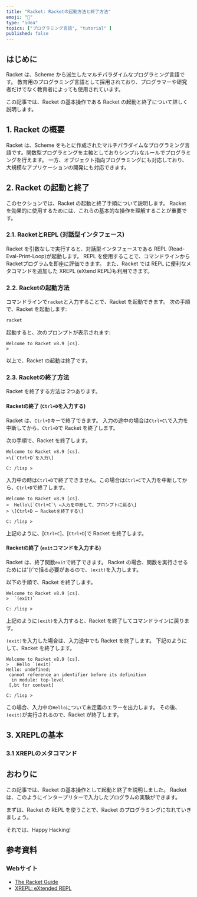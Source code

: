 ```yaml
---
title: "Racket: Racketの起動方法と終了方法"
emoji: "🎾"
type: "idea"
topics: ["プログラミング言語", "tutorial" ]
published: false
---
```


## はじめに

Racket は、Scheme から派生したマルチパラダイムなプログラミング言語です。
教育用のプログラミング言語として採用されており、プログラマーや研究者だけでなく教育者によっても使用されています。

この記事では、Racket の基本操作である Racket の起動と終了について詳しく説明します。

## 1. Racket の概要

Racket は、Scheme をもとに作成されたマルチパラダイムなプログラミング言語です。関数型プログラミングを主軸としておりシンプルなルールでプログラミングを行えます。
一方、オブジェクト指向プログラミングにも対応しており、大規模なアプリケーションの開発にも対応できます。

## 2. Racket の起動と終了

このセクションでは、Racket の起動と終了手順について説明します。
Racket を効果的に使用するためには、これらの基本的な操作を理解することが重要です。

### 2.1. RacketとREPL (対話型インタフェース)

Racket を引数なしで実行すると、対話型インタフェースである REPL (Read-Eval-Print-Loop)が起動します。
REPL を使用することで、コマンドラインから Racketプログラムを即座に評価できます。
また、Racket では REPL に便利なメタコマンドを追加した XREPL (eXtend REPL)も利用できます。

### 2.2. Racketの起動方法

コマンドラインで`racket`と入力することで、Racket を起動できます。
次の手順で、Racket を起動します:

```powershell
racket
```

起動すると、次のプロンプトが表示されます:

```racket
Welcome to Racket v8.9 [cs].
>
```

以上で、Racket の起動は終了です。

### 2.3. Racketの終了方法

Racket を終了する方法は 2つあります。

#### Racketの終了 (`Ctrl+D`を入力する)

Racket は、`Ctrl+D`キーで終了できます。
入力の途中の場合は`Ctrl+C\`で入力を中断してから、`Ctrl+D`で Racket を終了します。

次の手順で、Racket を終了します。

```racket
Welcome to Racket v8.9 [cs].
>\[`Ctrl+D`を入力\]

C: /lisp >
```

入力中の時は`Ctrl+D`で終了できません。この場合は`Ctrl+C`で入力を中断してから、`Ctrl+D`で終了します。

```Racket
Welcome to Racket v8.9 [cs].
>  Hello\[`Ctrl+C`\ ←入力を中断して、プロンプトに戻る\]
> \[Ctrl+D ← Racketを終了する\]

C: /lisp >
```

上記のように、\[`Ctrl+C`\]、\[`Ctrl+D`\]で Racket を終了します。

#### Racketの終了 (`exit`コマンドを入力する)

Racket は、終了関数`exit`で終了できます。
Racket の場合、関数を実行させるためには'()’で括る必要があるので、`(exit)`を入力します。

以下の手順で、Racket を終了します。

```Racket
Welcome to Racket v8.9 [cs].
>  `(exit)`

C: /lisp >
```

上記のように`(exit)`を入力すると、Racket を終了してコマンドラインに戻ります。

`(exit)`を入力した場合は、入力途中でも Racket を終了します。
下記のようにして、Racket を終了します。

```Racket
Welcome to Racket v8.9 [cs].
>   Hello `(exit)`
Hello: undefined;
 cannot reference an identifier before its definition
  in module: top-level
 [,bt for context]

C: /lisp >
```

この場合、入力中の`Hello`について未定義のエラーを出力します。
その後、`(exit)`が実行されるので、Racket が終了します。

## 3. XREPLの基本

### 3.1 XREPLのメタコマンド

## おわりに

この記事では、Racket の基本操作として起動と終了を説明しました。
Racket は、このようにインタープリターで入力したプログラムの実験ができます。

まずは、Racket の REPL を使うことで、Racket のプログラミングになれていきましょう。

それでは、Happy Hacking!

## 参考資料

### Webサイト

- [The Racket Guide](https://docs.racket-lang.org/guide/)
- [XREPL: eXtended REPL](https://docs.racket-lang.org/xrepl/)
